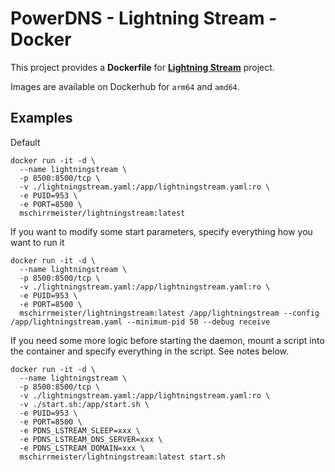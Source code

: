 # PowerDNS - Lightning Stream - Docker

This project provides a **Dockerfile** for [**Lightning Stream**](https://github.com/PowerDNS/lightningstream/) project.

Images are available on Dockerhub for `arm64` and `amd64`.

## Examples

Default

    docker run -it -d \
      --name lightningstream \
      -p 8500:8500/tcp \
      -v ./lightningstream.yaml:/app/lightningstream.yaml:ro \
      -e PUID=953 \
      -e PORT=8500 \
      mschirrmeister/lightningstream:latest

If you want to modify some start parameters, specify everything how you want to run it

    docker run -it -d \
      --name lightningstream \
      -p 8500:8500/tcp \
      -v ./lightningstream.yaml:/app/lightningstream.yaml:ro \
      -e PUID=953 \
      -e PORT=8500 \
      mschirrmeister/lightningstream:latest /app/lightningstream --config /app/lightningstream.yaml --minimum-pid 50 --debug receive

If you need some more logic before starting the daemon, mount a script into the container and specify everything in the script. See notes below.

    docker run -it -d \
      --name lightningstream \
      -p 8500:8500/tcp \
      -v ./lightningstream.yaml:/app/lightningstream.yaml:ro \
      -v ./start.sh:/app/start.sh \
      -e PUID=953 \
      -e PORT=8500 \
      -e PDNS_LSTREAM_SLEEP=xxx \
      -e PDNS_LSTREAM_DNS_SERVER=xxx \
      -e PDNS_LSTREAM_DOMAIN=xxx \
      mschirrmeister/lightningstream:latest start.sh
